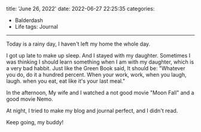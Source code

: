 title: 'June 26, 2022'
date: 2022-06-27 22:25:35
categories:
- Balderdash
- Life
tags: Journal
---
Today is a rainy day, I haven't left my home the whole day.

I got up late to make up sleep. And I stayed with my daughter. Sometimes I was thinking I should learn something when I am with my daughter, which is a very bad habbit. 
Just like the Green Book said, It should be:
"Whatever you do, do it a hundred percent. When your work, work, when you laugh, laugh. when you eat, eat like it's your last meal."

In the afternoon, My wife and I watched a not good movie "Moon Fall" and  a good movie Nemo.

At night, I tried to make my blog and journal perfect, and I didn't read. 

Keep going, my buddy!